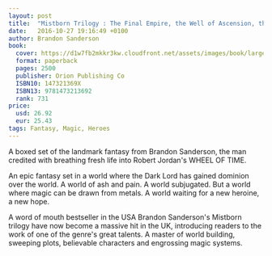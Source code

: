 ```yaml
---
layout: post
title:  "Mistborn Trilogy : The Final Empire, the Well of Ascension, the Hero of Ages"
date:   2016-10-27 19:16:49 +0100
author: Brandon Sanderson
book: 
  cover: https://d1w7fb2mkkr3kw.cloudfront.net/assets/images/book/large/9781/4732/9781473213692.jpg
  format: paperback
  pages: 2500
  publisher: Orion Publishing Co
  ISBN10: 147321369X
  ISBN13: 9781473213692
  rank: 731
price: 
  usd: 26.92
  eur: 25.43
tags: Fantasy, Magic, Heroes
---
```


A boxed set of the landmark fantasy from Brandon Sanderson, the man credited with breathing fresh life into Robert Jordan's WHEEL OF TIME. 

An epic fantasy set in a world where the Dark Lord has gained dominion over the world. A world of ash and pain. A world subjugated. But a world where magic can be drawn from metals. A world waiting for a new heroine, a new hope. 

A word of mouth bestseller in the USA Brandon Sanderson's Mistborn trilogy have now become a massive hit in the UK, introducing readers to the work of one of the genre's great talents. A master of world building, sweeping plots, believable characters and engrossing magic systems.
